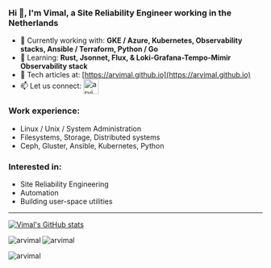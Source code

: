 
<h3 align="left"><b>Hi 👋, I'm Vimal, a Site Reliability Engineer working in the Netherlands</b></h3>

- 🔭 Currently working with: **GKE / Azure, Kubernetes, Observability stacks, Ansible / Terraform, Python / Go**
- 🌱 Learning: **Rust, Jsonnet, Flux, & Loki-Grafana-Tempo-Mimir Observability stack**
- 📝 Tech articles at: [https://arvimal.github.io](https://arvimal.github.io)
- 📫 Let us connect: <a href="https://linkedin.com/in/arvimal" target="blank"><img align="center" src="https://raw.githubusercontent.com/rahuldkjain/github-profile-readme-generator/master/src/images/icons/Social/linked-in-alt.svg" alt="arvimal" height="30" width="30" /></a>

<h3 align="left"><b>Work experience:</b></h3>

- Linux / Unix / System Administration
- Filesystems, Storage, Distributed systems
- Ceph, Gluster, Ansible, Kubernetes, Python

<h3 align="left"><b>Interested in:</b></h3>

- Site Reliability Engineering
- Automation
- Building user-space utilities

---

[![Vimal's GitHub stats](https://github-readme-stats.vercel.app/api?username=arvimal)](https://github.com/anuraghazra/github-readme-stats)

<!--START_SECTION:activity-->

<!--END_SECTION:activity-->



<p><img align="left" src="https://github-readme-stats.vercel.app/api/top-langs?username=arvimal&show_icons=true&locale=en&layout=compact" alt="arvimal" /></p>


<p><img align="center" src="https://github-readme-streak-stats.herokuapp.com/?user=arvimal&" alt="arvimal" /></p>


<p align="left"> <img src="https://komarev.com/ghpvc/?username=arvimal&label=Profile%20views&color=0e75b6&style=flat" alt="arvimal" /> </p>

